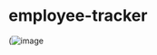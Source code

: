# employee-tracker




(![image](https://github.com/Malili05/employee-tracker/assets/141981157/90822dfa-fe4f-4db3-94fc-6a92290db916)

